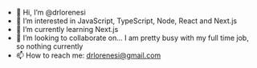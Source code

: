 - 👋 Hi, I’m @drlorenesi
- 👀 I’m interested in JavaScript, TypeScript, Node, React and Next.js
- 🌱 I’m currently learning Next.js
- 💞️ I’m looking to collaborate on... I am pretty busy with my full time job, so nothing currently
- 📫 How to reach me: drlorenesi@gmail.com

<!---
drlorenesi/drlorenesi is a ✨ special ✨ repository because its `README.md` (this file) appears on your GitHub profile.
You can click the Preview link to take a look at your changes.
--->
